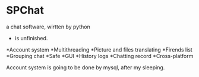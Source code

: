 # SPChat
a chat software, wirtten by python

* is unfinished.

*Account system
*Multithreading
*Picture and files translating
*Firends list
*Grouping chat
*Safe
*GUI
*History logs
*Chatting record
*Cross-platform


Account system is going to be done by mysql, after my sleeping.